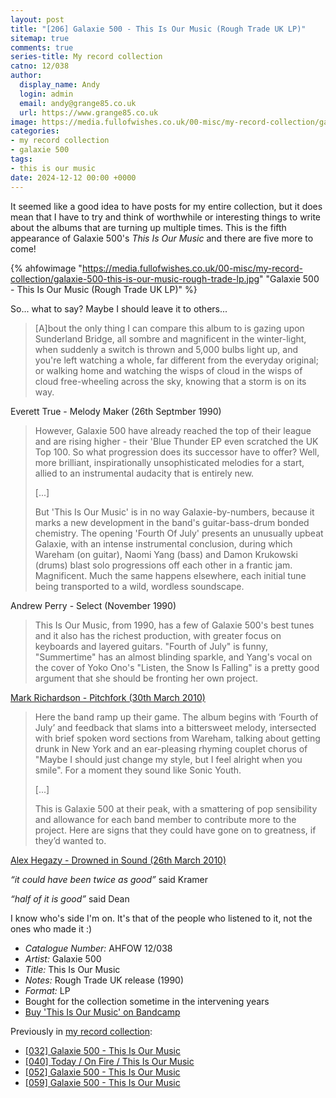```yaml
---
layout: post
title: "[206] Galaxie 500 - This Is Our Music (Rough Trade UK LP)"
sitemap: true
comments: true
series-title: My record collection
catno: 12/038
author:
  display_name: Andy
  login: admin
  email: andy@grange85.co.uk
  url: https://www.grange85.co.uk
image: https://media.fullofwishes.co.uk/00-misc/my-record-collection/galaxie-500-this-is-our-music-rough-trade-lp.jpg
categories:
- my record collection
- galaxie 500
tags:
- this is our music
date: 2024-12-12 00:00 +0000
---
```

It seemed like a good idea to have posts for my entire collection, but it does mean that I have to try and think of worthwhile or interesting things to write about the albums that are turning up multiple times. This is the fifth appearance of Galaxie 500's _This Is Our Music_ and there are five more to come!

{% ahfowimage "https://media.fullofwishes.co.uk/00-misc/my-record-collection/galaxie-500-this-is-our-music-rough-trade-lp.jpg" "Galaxie 500 - This Is Our Music (Rough Trade UK LP)" %}

So... what to say? Maybe I should leave it to others...

<blockquote>
[A]bout the only thing I can compare this album to is gazing upon Sunderland Bridge, all sombre and magnificent in the winter-light, when suddenly a switch is thrown and 5,000 bulbs light up, and you're left watching a whole, far different from the everyday original; or walking home and watching the wisps of cloud in the wisps of cloud free-wheeling across the sky, knowing that a storm is on its way.
</blockquote>
<p class="caption">Everett True - Melody Maker (26th Septmber 1990)</p>

<blockquote>
<p>However, Galaxie 500 have already reached the top of their league and are rising higher - their 'Blue Thunder EP even scratched the UK Top 100. So what progression does its successor have to offer? Well, more brilliant, inspirationally unsophisticated melodies for a start, allied to an instrumental audacity that is entirely new.</p>
<p>[...]</p>
<p>But 'This Is Our Music' is in no way Galaxie-by-numbers, because it marks a new development in the band's guitar-bass-drum bonded chemistry. The opening 'Fourth Of July' presents an unusually upbeat Galaxie, with an intense instrumental conclusion, during which Wareham (on guitar), Naomi Yang (bass) and Damon Krukowski (drums) blast solo progressions off each other in a frantic jam. Magnificent. Much the same happens elsewhere, each initial tune being transported to a wild, wordless soundscape.</p>
</blockquote>
<p class="caption">Andrew Perry - Select (November 1990)</p>

<blockquote>
This Is Our Music, from 1990, has a few of Galaxie 500's best tunes and it also has the richest production, with greater focus on keyboards and layered guitars. "Fourth of July" is funny, "Summertime" has an almost blinding sparkle, and Yang's vocal on the cover of Yoko Ono's "Listen, the Snow Is Falling" is a pretty good argument that she should be fronting her own project.
</blockquote>
<p class="caption"><a href="https://pitchfork.com/reviews/albums/14083-today-on-fire-this-is-our-music/">Mark Richardson - Pitchfork (30th March 2010)</a></p>

<blockquote>
<p>Here the band ramp up their game. The album begins with ‘Fourth of July’ and feedback that slams into a bittersweet melody, intersected with brief spoken word sections from Wareham, talking about getting drunk in New York and an ear-pleasing rhyming couplet chorus of "Maybe I should just change my style, but I feel alright when you smile". For a moment they sound like Sonic Youth.</p>
<p>[...]</p>
<p>This is Galaxie 500 at their peak, with a smattering of pop sensibility and allowance for each band member to contribute more to the project. Here are signs that they could have gone on to greatness, if they’d wanted to.</p>
</blockquote>
<p class="caption"><a href="https://drownedinsound.com/releases/15244/reviews/4139503">Alex Hegazy - Drowned in Sound (26th March 2010)</a></p>

_“it could have been twice as good”_ said Kramer

_“half of it is good”_ said Dean

I know who's side I'm on. It's that of the people who listened to it, not the ones who made it :)

 - *Catalogue Number:* AHFOW 12/038
 - *Artist:* Galaxie 500
 - *Title:* This Is Our Music
 - *Notes:* Rough Trade UK release (1990)
 - *Format:* LP
 - Bought for the collection sometime in the intervening years
 - [Buy 'This Is Our Music' on Bandcamp](https://galaxie500.bandcamp.com/album/this-is-our-music)

Previously in [my record collection](/category/my-record-collection):
 - [[032] Galaxie 500 - This Is Our Music](/2023/05/08/my-record-collection-032-galaxie-500-this-is-our-music/)
 - [[040] Today / On Fire / This Is Our Music](/2023/06/05/my-record-collection-040-today-on-fire-this-is-our-music/)
 - [[052] Galaxie 500 - This Is Our Music](/2023/07/17/my-record-collection-052-galaxie-500-this-is-our-music/)
 - [[059] Galaxie 500 - This Is Our Music](/2023/08/10/my-record-collection-059-galaxie-500-this-is-our-music/)
